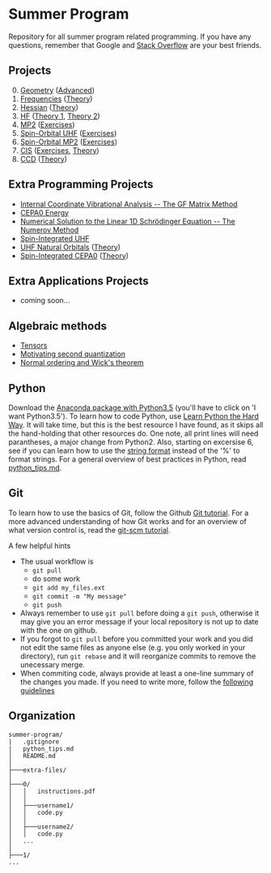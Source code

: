 Summer Program
==============

Repository for all summer program related programming. If you have any questions,
remember that Google and [Stack Overflow](http://stackoverflow.com/) are your best
friends.


Projects
--------

<ol start="0">
  <li><a href="https://github.com/CCQC/summer-program/blob/master/0/instructions.pdf">Geometry</a>
     (<a href="https://github.com/CCQC/summer-program/blob/master/0/advanced.pdf">Advanced</a>)</li>
  <li><a href="https://github.com/CCQC/summer-program/blob/master/1/instructions.pdf">Frequencies</a>
     (<a href="https://github.com/CCQC/summer-program/blob/master/1/theory.pdf">Theory</a>)</li>
  <li><a href="https://github.com/CCQC/summer-program/blob/master/2/instructions.pdf">Hessian</a>
     (<a href="https://github.com/CCQC/summer-program/blob/master/2/theory.pdf">Theory</a>)</li>
  <li><a href="https://github.com/CCQC/summer-program/blob/master/3/instructions.pdf">HF</a>
     (<a href="https://github.com/CCQC/summer-program/blob/master/3/theory-part-1.pdf">Theory 1</a>,
      <a href="https://github.com/CCQC/summer-program/blob/master/3/theory-part-2.pdf">Theory 2</a>)</li>
  <li><a href="https://github.com/CCQC/summer-program/blob/master/4/instructions.pdf">MP2</a>
     (<a href="https://github.com/CCQC/summer-program/blob/master/4/exercises.pdf">Exercises</a>)</li>
  <li><a href="https://github.com/CCQC/summer-program/blob/master/5/instructions.pdf">Spin-Orbital UHF</a>
     (<a href="https://github.com/CCQC/summer-program/blob/master/5/exercises.pdf">Exercises</a>)</li>
  <li><a href="https://github.com/CCQC/summer-program/blob/master/6/instructions.pdf">Spin-Orbital MP2</a>
     (<a href="https://github.com/CCQC/summer-program/blob/master/6/exercises.pdf">Exercises</a>)</li>
  <li><a href="https://github.com/CCQC/summer-program/blob/master/7/instructions.pdf">CIS</a>
     (<a href="https://github.com/CCQC/summer-program/blob/master/7/exercises.pdf">Exercises</a>,
      <a href="https://github.com/CCQC/summer-program/blob/master/7/theory.pdf">Theory</a>)</li>
  <li><a href="https://github.com/CCQC/summer-program/blob/master/8/instructions.pdf">CCD</a>
     (<a href="https://github.com/CCQC/summer-program/blob/master/8/theory.pdf">Theory</a>)</li>
</ol>


Extra Programming Projects
--------------------------
 - [Internal Coordinate Vibrational Analysis -- The GF Matrix Method](https://github.com/CCQC/summer-program/tree/master/extra-programming-projects/gf-matrix/)
 - [CEPA0 Energy](https://github.com/CCQC/summer-program/tree/master/extra-programming-projects/cepa0/)
 - [Numerical Solution to the Linear 1D Schrödinger Equation -- The Numerov Method](https://github.com/CCQC/summer-program/tree/master/extra-programming-projects/numerov/)
 - [Spin-Integrated UHF](https://github.com/CCQC/summer-program/tree/master/extra-programming-projects/spin-integrated-uhf/)
 - [UHF Natural Orbitals](https://github.com/CCQC/summer-program/tree/master/extra-programming-projects/uhf-natural-orbitals/)
   ([Theory](https://github.com/CCQC/summer-program/blob/master/extra-programming-projects/uhf-natural-orbitals/theory.pdf))
 - [Spin-Integrated CEPA0](https://github.com/CCQC/summer-program/tree/master/extra-programming-projects/spin-integrated-ucepa0/)
   ([Theory](https://github.com/CCQC/summer-program/blob/master/extra-programming-projects/spin-integrated-ucepa0/theory.pdf))


Extra Applications Projects
---------------------------
 - coming soon...


Algebraic methods
-----------------
 - [Tensors](https://github.com/CCQC/summer-program/blob/master/algebraic-methods/tensors.pdf)
 - [Motivating second quantization](https://github.com/CCQC/summer-program/blob/master/algebraic-methods/motivating-second-quantization.pdf)
 - [Normal ordering and Wick's theorem](https://github.com/CCQC/summer-program/blob/master/algebraic-methods/normal-ordering.pdf)


Python
------
Download the [Anaconda package with Python3.5](http://continuum.io/downloads)
(you'll have to click on 'I want Python3.5'). To learn how to code Python, use
[Learn Python the Hard Way](http://learnpythonthehardway.org/book/). It will
take time, but this is the best resource I have found, as it skips all the
hand-holding that other resources do. One note, all print lines will need
parantheses, a major change from Python2. Also, starting on excersise 6, see if
you can learn how to use the [string
format](https://docs.python.org/3/library/string.html#string-formatting)
instead of the '%' to format strings. For a general overview of best practices
in Python, read [python_tips.md](python_tips.md).


Git
---
To learn how to use the basics of Git, follow the Github [Git
tutorial](https://try.github.io/). For a more advanced understanding of how Git
works and for an overview of what version control is, read the [git-scm
tutorial](http://git-scm.com/book/en/v2/Getting-Started-About-Version-Control).

A few helpful hints
* The usual workflow is
    - `git pull`
    - do some work
    - `git add my_files.ext`
    - `git commit -m "My message"`
    - `git push`
* Always remember to use `git pull` before doing a `git push`, otherwise it 
may give you an error message if your local repository is not up to date with
the one on github.
* If you forgot to `git pull` before you committed your work and you did not
edit the same files as anyone else (e.g. you only worked in your directory),
run `git rebase` and it will reorganize commits to remove the unecessary merge.
* When commiting code, always provide at least a one-line summary of the
changes you made. If you need to write more, follow the [following
guidelines](http://chris.beams.io/posts/git-commit/)


Organization
------------

 ```
summer-program/
|   .gitignore
|   python_tips.md
│   README.md
│
├───extra-files/
│
├───0/
│   │   instructions.pdf
│   │
│   ├───username1/
│   │   code.py
│   │
│   ├───username2/
│   │   code.py
│   ...
│
├───1/
...
```

